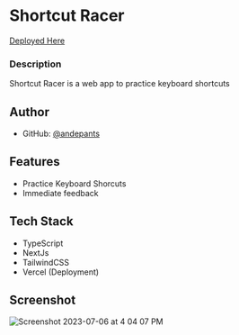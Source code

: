
# Shortcut Racer

[Deployed Here](https://www.shortcutracer.com/)

### Description

Shortcut Racer is a web app to practice keyboard shortcuts



## Author

- GitHub: [@andepants](https://github.com/andepants)


## Features

- Practice Keyboard Shorcuts
- Immediate feedback



## Tech Stack

- TypeScript
- NextJs
- TailwindCSS
- Vercel (Deployment)





## Screenshot
![Screenshot 2023-07-06 at 4 04 07 PM](https://github.com/andepants/shortcut-racer/assets/59150695/15f62a0a-5a9a-49b5-af62-bf5eaca2b270)




